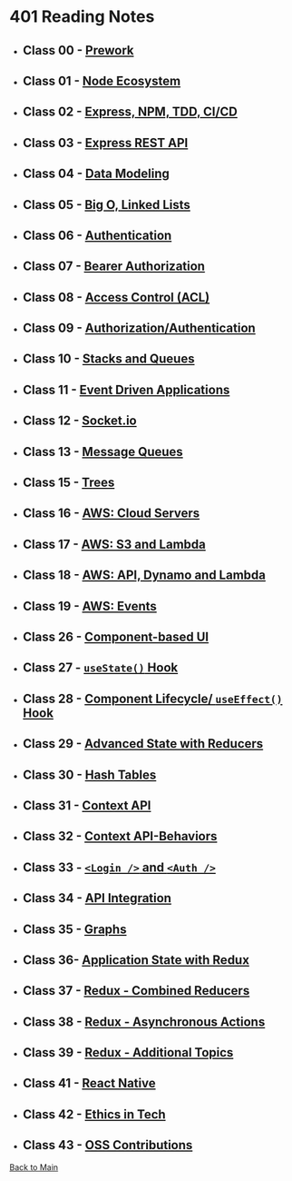 # 401 Reading Notes

* ## Class 00 - [Prework](Class-00-prework.md)

* ## Class 01 - [Node Ecosystem](Class-01.md)

* ## Class 02 - [Express, NPM, TDD, CI/CD](Class-02.md)

* ## Class 03 - [Express REST API](Class-03.md)

* ## Class 04 - [Data Modeling](Class-04.md)

* ## Class 05 - [Big O, Linked Lists](Class-05.md)

* ## Class 06 - [Authentication](Class-06.md)

* ## Class 07 - [Bearer Authorization](Class-07.md)

* ## Class 08 - [Access Control (ACL)](Class-08.md)

* ## Class 09 - [Authorization/Authentication](Class-09.md)

* ## Class 10 - [Stacks and Queues](Class-10.md)

* ## Class 11 - [Event Driven Applications](Class-11.md)

* ## Class 12 - [Socket.io](Class-12.md)

* ## Class 13 - [Message Queues](Class-13.md)

* ## Class 15 - [Trees](Class-15.md)

* ## Class 16 - [AWS: Cloud Servers](Class-16.md)

* ## Class 17 - [AWS: S3 and Lambda](Class-17.md)

* ## Class 18 - [AWS: API, Dynamo and Lambda](Class-18.md)

* ## Class 19 - [AWS: Events](Class-19.md)

* ## Class 26 - [Component-based UI](Class-26.md)

* ## Class 27 - [`useState()` Hook](Class-27.md)

* ## Class 28 - [Component Lifecycle/ `useEffect()` Hook](Class-28.md)

* ## Class 29 - [Advanced State with Reducers](Class-29.md)

* ## Class 30 - [Hash Tables](Class-30.md)

* ## Class 31 - [Context API](Class-31.md)

* ## Class 32 - [Context API-Behaviors](Class-32.md)

* ## Class 33 - [`<Login />` and `<Auth />`](Class-33.md)

* ## Class 34 - [API Integration](Class-34.md)

* ## Class 35 - [Graphs](Class-35.md)

* ## Class 36- [Application State with Redux](Class-36.md)

* ## Class 37 - [Redux - Combined Reducers](Class-37.md)

* ## Class 38 - [Redux - Asynchronous Actions](Class-38.md)

* ## Class 39 - [Redux - Additional Topics](Class-39.md)

* ## Class 41 - [React Native](Class-41.md)

* ## Class 42 - [Ethics in Tech](Class-42.md)

* ## Class 43 - [OSS Contributions](Class-43.md)

[Back to Main](/reading-notes)
